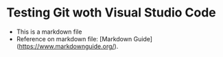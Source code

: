# Testing Git woth Visual Studio Code
- This is a markdown file
- Reference on markdown file: [Markdown Guide] (https://www.markdownguide.org/).
